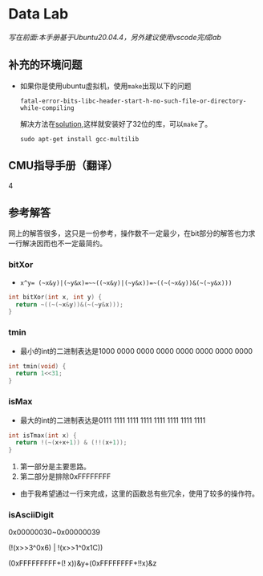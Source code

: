 # Data Lab

*写在前面:本手册基于Ubuntu20.04.4，另外建议使用vscode完成lab*

## 补充的环境问题

* 如果你是使用ubuntu虚拟机，使用`make`出现以下的问题

  ```shell
  fatal-error-bits-libc-header-start-h-no-such-file-or-directory-while-compiling
  ```

  解决方法在[solution](https://stackoverflow.com/questions/54082459/fatal-error-bits-libc-header-start-h-no-such-file-or-directory-while-compili),这样就安装好了32位的库，可以`make`了。

  ```shell
  sudo apt-get install gcc-multilib
  ```

## CMU指导手册（翻译）











4





## 参考解答

 网上的解答很多，这只是一份参考，操作数不一定最少，在bit部分的解答也力求一行解决因而也不一定最简约。

### bitXor

* `x^y= (~x&y)|(~y&x)=~~((~x&y)|(~y&x))=~((~(~x&y))&(~(~y&x)))`

```c
int bitXor(int x, int y) {
  return ~((~(~x&y))&(~(~y&x)));
}
```

### tmin

* 最小的int的二进制表达是1000 0000 0000 0000 0000 0000 0000 0000

```c
int tmin(void) {
  return 1<<31;
}
```

### isMax

* 最大的int的二进制表达是0111 1111 1111 1111 1111 1111 1111 1111

```c
int isTmax(int x) {
  return !(~(x+x+1)) & (!!(x+1));
}
```

1. 第一部分是主要思路。
2. 第二部分是排除0xFFFFFFFF

* 由于我希望通过一行来完成，这里的函数总有些冗余，使用了较多的操作符。





### isAsciiDigit

0x00000030~0x00000039

(!(x>>3^0x6) |  !(x>>1^0x1C))



(0xFFFFFFFFF+(! x))&y+(0xFFFFFFFF+!!x)&z



